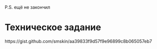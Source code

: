 P.S. ещё не закончил

<h1>Техническое задание</h1>
https://gist.github.com/smskin/aa39833f9d57f9e96899c8b065057eb7
